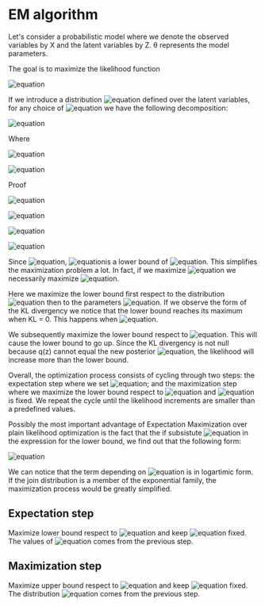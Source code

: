 # EM algorithm 

Let's consider a probabilistic model where we denote the observed variables by X and the latent variables by Z. θ represents the model parameters.

The goal is to maximize the likelihood function

![equation](https://render.githubusercontent.com/render/math?math=p(X|\theta)&space;=&space;\sum_{Z}&space;p(X,Z|\theta))

If we introduce a distribution ![equation](https://render.githubusercontent.com/render/math?math=q%28z%29) defined over the latent variables, for any choice of ![equation](https://render.githubusercontent.com/render/math?math=q%28z%29) we have the following decomposition:

![equation](https://render.githubusercontent.com/render/math?math=ln%28p%28X%7C%5Ctheta%29%29%20%3D%20%5Cmathcal%7BL%7D%28q%2C%5Ctheta%29&plus;KL%28q%7C%7Cp%29)

Where

![equation](https://render.githubusercontent.com/render/math?math=%5Cmathcal%7BL%7D%28q%2C%5Ctheta%29%20%3D%20%5Csum_%7BZ%7Dq%28Z%29ln%5C%7B%5Cfrac%7Bp%28X%2CZ%7C%5Ctheta%29%7D%7Bq%28Z%29%7D%5C%7D)

![equation](https://render.githubusercontent.com/render/math?math=KL%28q%7C%7Cp%29%20%3D%20-%5Csum_%7BZ%7Dq%28Z%29ln%5C%7B%5Cfrac%7Bp%28Z%7CX%2C%5Ctheta%29%7D%7Bq%28Z%29%7D%5C%7D)

Proof

![equation](https://render.githubusercontent.com/render/math?math=p%28X%2CZ%7C%5Ctheta%29%20%3D%20p%28Z%7CX%2C%5Ctheta%29p%28X%7C%5Ctheta%29)

![equation](https://render.githubusercontent.com/render/math?math=%5Cmathcal%7BL%7D%28q%2C%5Ctheta%29%20%3D%20%5Csum_%7BZ%7Dq%28Z%29ln%5C%7B%5Cfrac%7Bp%28Z%7CX%2C%5Ctheta%29p%28X%7C%5Ctheta%29%7D%7Bq%28Z%29%7D%5C%7D%20%3D)

![equation](https://render.githubusercontent.com/render/math?math=%3D%5Csum_%7BZ%7Dq%28Z%29%28ln%5C%7B%5Cfrac%7Bp%28Z%7CX%2C%5Ctheta%29%7D%7Bq%28Z%29%7D%5C%7D&plus;p%28X%7C%5Ctheta%29%29%20%3D)

![equation](https://render.githubusercontent.com/render/math?math=%3D-KL%28q%2Cp%29&plus;p%28X%7C%5Ctheta%29%5Csum_%7BZ%7Dq%28Z%29%3D-KL%28q%2Cp%29&plus;p%28X%7C%5Ctheta%29)

Since ![equation](https://render.githubusercontent.com/render/math?math=KL%28q%7C%7Cp%29%3E%3D0),  ![equation](https://render.githubusercontent.com/render/math?math=%5Cmathcal%7BL%7D%28q%2C%5Ctheta%29)is a lower bound of ![equation](https://render.githubusercontent.com/render/math?math=ln%28p%28X%7C%5Ctheta%29%29). This simplifies the maximization problem a lot. In fact, if we maximize ![equation](https://render.githubusercontent.com/render/math?math=%5Cmathcal%7BL%7D%28q%2C%5Ctheta%29) we necessarily maximize ![equation](https://render.githubusercontent.com/render/math?math=ln%28p%28X%7C%5Ctheta%29%29). 

Here we maximize the lower bound first respect to the distribution ![equation](https://render.githubusercontent.com/render/math?math=q%28z%29) then to the parameters ![equation](https://render.githubusercontent.com/render/math?math=%5Ctheta). If we observe the form of the KL divergency we notice that the lower bound reaches its maximum when KL = 0. This happens when ![equation](https://render.githubusercontent.com/render/math?math=q%28Z%29%20%3D%20p%28Z%20%7C%20X%2C%20%5Ctheta%29).

We subsequently maximize the lower bound respect to ![equation](https://render.githubusercontent.com/render/math?math=%5Ctheta). This will cause the lower bound to go up. Since the KL divergency is not null because q(z) cannot equal the new posterior  ![equation](https://render.githubusercontent.com/render/math?math=p%28Z%20%7C%20X%2C%20%5Ctheta%5E%7Bnew%7D%29), the likelihood will increase more than the lower bound. 

Overall, the optimization process consists of cycling through two steps: the expectation step where we set ![equation](https://render.githubusercontent.com/render/math?math=q%28Z%29%20%3D%20p%28Z%20%7C%20X%2C%20%5Ctheta%5E%7Bi%7D%29); and the maximization step where we maximize the lower bound respect to ![equation](https://render.githubusercontent.com/render/math?math=%5Ctheta) and ![equation](https://render.githubusercontent.com/render/math?math=q%28Z%29) is fixed. We repeat the cycle until the likelihood increments are smaller than a predefined values. 

Possibly the most important advantage of Expectation Maximization over plain likelihood optimization is the fact that the if subsistute ![equation](https://render.githubusercontent.com/render/math?math=q%28z%29%20%3D%20p%28Z%20%7C%20X%2C%5Ctheta%5E%7Bold%7D%29) in the expression for the lower bound, we find out that the following form:

![equation](https://render.githubusercontent.com/render/math?math=%5Cmathcal%7BL%7D%28q%2C%5Ctheta%29%20%3D%20%5Csum_%7BZ%7Dp%28Z%7CX%2C%5Ctheta%5E%7Bold%7D%29%20%5Cln%20p%28X%2CZ%7C%5Ctheta%29%29-%5Csum_%7BZ%7Dp%28Z%7CX%2C%5Ctheta%5E%7Bold%7D%29%20%5Cln%20p%28Z%7CX%2C%5Ctheta%5E%7Bold%7D%29%29)

We can notice that the term depending on ![equation](https://render.githubusercontent.com/render/math?math=%5Ctheta) is in logartimic form. If the join distribution is a member of the exponential family, the maximization process would be greatly simplified. 



## Expectation step

 Maximize lower bound respect to ![equation](https://render.githubusercontent.com/render/math?math=q%28z%29) and keep ![equation](https://render.githubusercontent.com/render/math?math=%5Ctheta) fixed. The values of ![equation](https://render.githubusercontent.com/render/math?math=%5Ctheta) comes from the previous step.

## Maximization step  

Maximize upper bound respect to ![equation](https://render.githubusercontent.com/render/math?math=%5Ctheta) and keep ![equation](https://render.githubusercontent.com/render/math?math=q%28z%29) fixed. The distribution ![equation](https://render.githubusercontent.com/render/math?math=q%28z%29) comes from the previous step.





 

